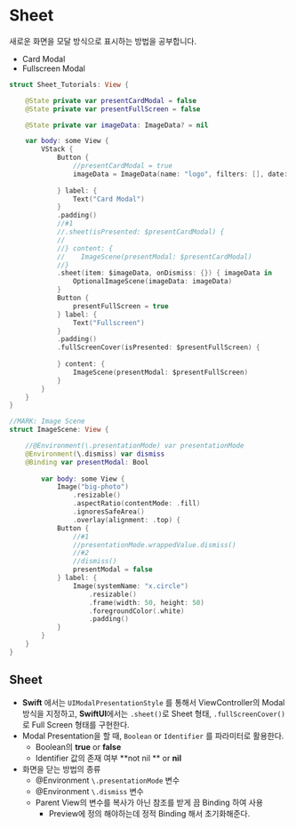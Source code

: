 
# Sheet

새로운 화면을 모달 방식으로 표시하는 방법을 공부합니다.

- Card Modal 
- Fullscreen Modal

```swift
struct Sheet_Tutorials: View {

    @State private var presentCardModal = false
    @State private var presentFullScreen = false

    @State private var imageData: ImageData? = nil

    var body: some View {
        VStack {
            Button {
                //presentCardModal = true
                imageData = ImageData(name: "logo", filters: [], date: .now)
                
            } label: {
                Text("Card Modal")
            }
            .padding()
            //#1
            //.sheet(isPresented: $presentCardModal) {
            //
            //} content: {
            //    ImageScene(presentModal: $presentCardModal)
            //}
            .sheet(item: $imageData, onDismiss: {}) { imageData in
                OptionalImageScene(imageData: imageData)
            }
            Button {
                presentFullScreen = true
            } label: {
                Text("Fullscreen")
            }
            .padding()
            .fullScreenCover(isPresented: $presentFullScreen) {
            
            } content: {
                ImageScene(presentModal: $presentFullScreen)
            }
        }
    }
}
```

```swift
//MARK: Image Scene
struct ImageScene: View {

    //@Environment(\.presentationMode) var presentationMode
    @Environment(\.dismiss) var dismiss
    @Binding var presentModal: Bool
    
        var body: some View {
            Image("big-photo")
                .resizable()
                .aspectRatio(contentMode: .fill)
                .ignoresSafeArea()
                .overlay(alignment: .top) {
            Button {
                //#1
                //presentationMode.wrappedValue.dismiss()
                //#2
                //dismiss()
                presentModal = false
            } label: {
                Image(systemName: "x.circle")
                    .resizable()
                    .frame(width: 50, height: 50)
                    .foregroundColor(.white)
                    .padding()
            }
        }
    }
}
```


## Sheet

- **Swift** 에서는 `UIModalPresentationStyle` 를 통해서 ViewController의 Modal 방식을 지정하고,
**SwiftUI**에서는 `.sheet()`로 Sheet 형태, `.fullScreenCover()` 로 Full Screen 형태를 구현한다.
- Modal Presentation을 할 때, `Boolean` or `Identifier` 를 파라미터로 활용한다.
    - Boolean의 **true** or **false**
    - Identifier 값의 존재 여부 **not nil ** or **nil**
- 화면을 닫는 방법의 종류
    - @Environment `\.presentationMode` 변수
    - @Environment `\.dismiss` 변수
    - Parent View의 변수를 복사가 아닌 참조를 받게 끔 Binding 하여 사용
        - Preview에 정의 해야하는데 정적 Binding 해서 초기화해준다.
